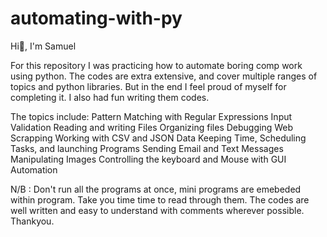 # automating-with-py
Hi👋, I'm Samuel

For this repository I was practicing how to automate boring comp work using python.
The codes are extra extensive, and cover multiple ranges of topics and python libraries.
But in the end I feel proud of myself for completing it.
I also had fun writing them codes.
 
The topics include:
  Pattern Matching with Regular Expressions
  Input Validation
  Reading and writing Files
  Organizing files
  Debugging
  Web Scrapping
  Working with CSV and JSON Data
  Keeping Time, Scheduling Tasks, and launching Programs
  Sending Email and Text Messages
  Manipulating Images
  Controlling the keyboard and Mouse with GUI Automation
  
 N/B : Don't run all the programs at once, mini programs are emebeded within program.
 Take you time time to read through them.
 The codes are well written and easy to understand with comments wherever possible.
 Thankyou.
                                                                                                                                              
